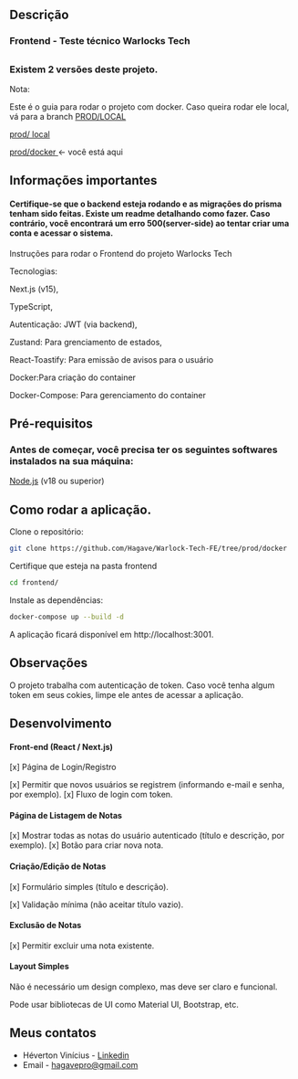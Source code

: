 ## Descrição

### Frontend - Teste técnico Warlocks Tech

##

### Existem 2 versões deste projeto.

Nota:

Este é o guia para rodar o projeto com docker. Caso queira rodar ele local, vá para a branch [PROD/LOCAL](https://github.com/Hagave/Warlock-Tech-FE/tree/prod/local)

[prod/ local](https://github.com/Hagave/Warlock-Tech-FE/tree/prod/local)

[prod/docker ]() <- você está aqui

## Informações importantes

#### Certifique-se que o backend esteja rodando e as migrações do prisma tenham sido feitas. Existe um readme detalhando como fazer. Caso contrário, você encontrará um erro 500(server-side) ao tentar criar uma conta e acessar o sistema.

Instruções para rodar o Frontend do projeto Warlocks Tech

Tecnologias:

Next.js (v15),

TypeScript,

Autenticação: JWT (via backend),

Zustand: Para grenciamento de estados,

React-Toastify: Para emissão de avisos para o usuário

Docker:Para criação do container

Docker-Compose: Para gerenciamento do container

## Pré-requisitos

### Antes de começar, você precisa ter os seguintes softwares instalados na sua máquina:

[Node.js](https://nodejs.org/pt/download) (v18 ou superior)

## Como rodar a aplicação.

Clone o repositório:

```bash
git clone https://github.com/Hagave/Warlock-Tech-FE/tree/prod/docker
```

Certifique que esteja na pasta frontend

```bash
cd frontend/
```

Instale as dependências:

```bash
docker-compose up --build -d
```

A aplicação ficará disponível em http://localhost:3001.

## Observações

O projeto trabalha com autenticação de token. Caso você tenha algum token em seus cokies, limpe ele antes de acessar a aplicação.

## Desenvolvimento

#### Front-end (React / Next.js)

[x] Página de Login/Registro

[x] Permitir que novos usuários se registrem (informando e-mail e senha,
por exemplo).
[x] Fluxo de login com token.

#### Página de Listagem de Notas

[x] Mostrar todas as notas do usuário autenticado (título e descrição, por
exemplo).
[x] Botão para criar nova nota.

#### Criação/Edição de Notas

[x] Formulário simples (título e descrição).

[x] Validação mínima (não aceitar título vazio).

#### Exclusão de Notas

[x] Permitir excluir uma nota existente.

#### Layout Simples

Não é necessário um design complexo, mas deve ser claro e
funcional.

Pode usar bibliotecas de UI como Material UI, Bootstrap, etc.

## Meus contatos

- Héverton Vinícius - [Linkedin](https://www.linkedin.com/in/heverton-vinicius/)
- Email - [hagavepro@gmail.com]()
